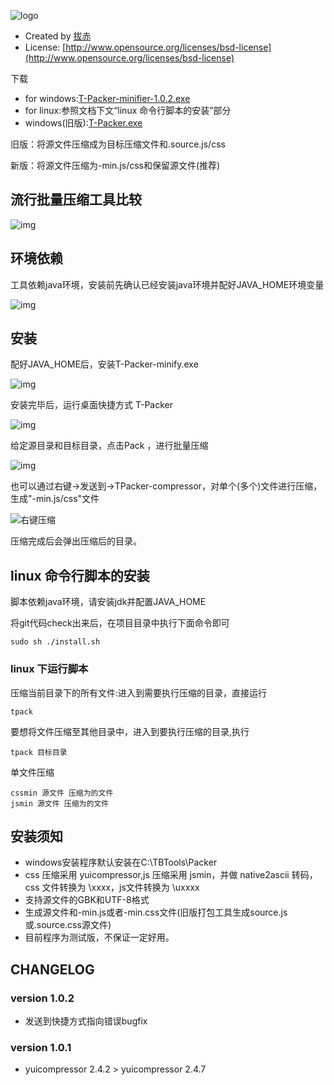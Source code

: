 ![logo](http://img04.taobaocdn.com/tps/i4/T1rEB3Xm4wXXXXXXXX-496-96.png)

- Created by [拔赤](http://jayli.github.com)
- License: [http://www.opensource.org/licenses/bsd-license](http://www.opensource.org/licenses/bsd-license)

下载

- for windows:[T-Packer-minifier-1.0.2.exe](https://github.com/jayli/Tpacker/raw/master/T-Packer-minifier-1.0.2.exe)
- for linux:参照文档下文“linux 命令行脚本的安装”部分
- windows(旧版):[T-Packer.exe](https://github.com/jayli/Tpacker/raw/master/T-Packer.exe)

旧版：将源文件压缩成为目标压缩文件和.source.js/css

新版：将源文件压缩为-min.js/css和保留源文件(推荐)

## 流行批量压缩工具比较

![img](http://jayli.github.com/gallery/bird/compressor.png)

## 环境依赖

工具依赖java环境，安装前先确认已经安装java环境并配好JAVA_HOME环境变量

![img](http://img01.taobaocdn.com/tps/i1/T1Zm8ZXd4kXXXXXXXX-394-407.png)

## 安装

配好JAVA_HOME后，安装T-Packer-minify.exe

![img](http://img02.taobaocdn.com/tps/i2/T18mRZXaJnXXXXXXXX-511-400.png)

安装完毕后，运行桌面快捷方式 T-Packer

![img](http://img03.taobaocdn.com/tps/i3/T1m_VZXolaXXXXXXXX-206-305.png)

给定源目录和目标目录，点击Pack ，进行批量压缩

![img](http://img03.taobaocdn.com/tps/i3/T1u_0ZXbdgXXXXXXXX-709-80.png)

也可以通过右键->发送到->TPacker-compressor，对单个(多个)文件进行压缩，生成"-min.js/css"文件

![右键压缩](http://img02.taobaocdn.com/tps/i2/T1Dfd3XbBzXXXXXXXX-478-99.png)

压缩完成后会弹出压缩后的目录。

## linux 命令行脚本的安装

脚本依赖java环境，请安装jdk并配置JAVA_HOME

将git代码check出来后，在项目目录中执行下面命令即可
	
	sudo sh ./install.sh

### linux 下运行脚本

压缩当前目录下的所有文件:进入到需要执行压缩的目录，直接运行

	tpack

要想将文件压缩至其他目录中，进入到要执行压缩的目录,执行

	tpack 目标目录

单文件压缩
	
	cssmin 源文件 压缩为的文件
	jsmin 源文件 压缩为的文件

## 安装须知

- windows安装程序默认安装在C:\TBTools\Packer
- css 压缩采用 yuicompressor,js 压缩采用 jsmin，并做 native2ascii 转码，css 文件转换为 \xxxx，js文件转换为 \uxxxx
- 支持源文件的GBK和UTF-8格式
- 生成源文件和-min.js或者-min.css文件(旧版打包工具生成source.js或.source.css源文件)
- 目前程序为测试版，不保证一定好用。

## CHANGELOG

### version 1.0.2

- 发送到快捷方式指向错误bugfix

### version 1.0.1

- yuicompressor 2.4.2 > yuicompressor 2.4.7